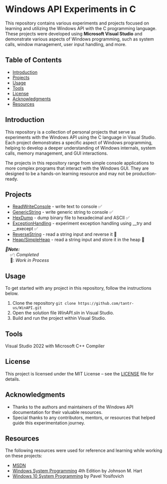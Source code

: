 

# Windows API Experiments in C

This repository contains various experiments and projects focused on learning and utilizing the Windows API with the C programming language. These projects were developed using **Microsoft Visual Studio** and demonstrate various aspects of Windows programming, such as system calls, window management, user input handling, and more.

## Table of Contents

- [Introduction](#introduction)
- [Projects](#projects)
- [Usage](#usage)
- [Tools](#tools)
- [License](#license)
- [Acknowledgments](#acknowledgments)
- [Resources](#resources)

## Introduction

This repository is a collection of personal projects that serve as experiments with the Windows API using the C language in Visual Studio. Each project demonstrates a specific aspect of Windows programming, helping to develop a deeper understanding of Windows internals, system calls, memory management, and GUI interactions.

The projects in this repository range from simple console applications to more complex programs that interact with the Windows GUI. They are designed to be a hands-on learning resource and may not be production-ready.

## Projects
- [ReadWriteConsole](ReadWriteConsole) - write text to console ✅
- [GenericString](GenericString) - write generic string to console ✅
- [HexDump](HexDump) - dump binary file to hexadecimal and ASCII ✅
- [ExceptionHandling](ExceptionHandling) - experiment exception handling using __try and __execept ✅
- [ReverseString](ReverseString) - read a string input and reverse it 🔲
- [Heap/SimpleHeap](Heap/SimpleHeap) - read a string input and store it in the heap 🔲

***📝Note:*** <br>
&nbsp;&nbsp;&nbsp;&nbsp;✅: *Completed* <br>
&nbsp;&nbsp;&nbsp;&nbsp;🔲: *Work in Process*

## Usage

To get started with any project in this repository, follow the instructions below.

1. Clone the repository ```git clone https://github.com/tantr-us/WinAPI.git```
2. Open the solution file *WinAPI.sln* in Visual Studio.
3. Build and run the project within Visual Studio.

## Tools
Visual Studio 2022 with Microsoft C++ Compiler

## License

This project is licensed under the MIT License – see the [LICENSE](LICENSE) file for details.

## Acknowledgments

- Thanks to the authors and maintainers of the Windows API documentation for their valuable resources.
- Special thanks to any contributors, mentors, or resources that helped guide this experimentation journey.

## Resources

The following resources were used for reference and learning while working on these projects:

- [MSDN](https://learn.microsoft.com/en-us/windows/win32/api/)
- [Windows System Programming](https://a.co/d/idleYPN) 4th Edition by Johnson M. Hart
- [Windows 10 System Programming](https://leanpub.com/windows10systemprogramming) by Pavel Yosifovich
